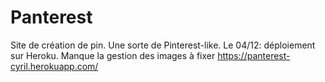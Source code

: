 # Panterest
Site de création de pin. Une sorte de Pinterest-like.
Le 04/12: déploiement sur Heroku. Manque la gestion des images à fixer
https://panterest-cyril.herokuapp.com/
